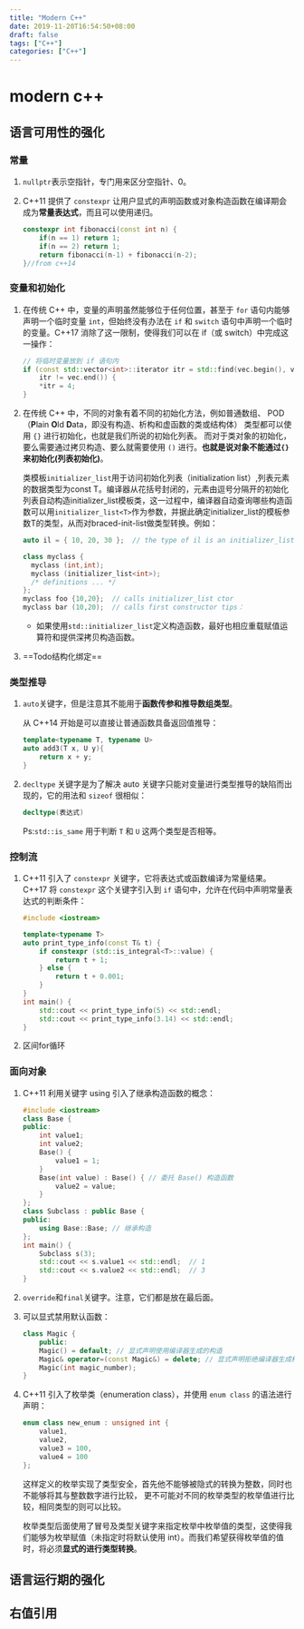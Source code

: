 ```yaml
---
title: "Modern C++"
date: 2019-11-20T16:54:50+08:00
draft: false
tags: ["C++"]
categories: ["C++"]
---
```


# modern c++

## 语言可用性的强化

### 常量

1. `nullptr`表示空指针，专门用来区分空指针、0。

2. C++11 提供了 `constexpr` 让用户显式的声明函数或对象构造函数在编译期会成为**常量表达式**，而且可以使用递归。

   ```c++
   constexpr int fibonacci(const int n) {
       if(n == 1) return 1;
       if(n == 2) return 1;
       return fibonacci(n-1) + fibonacci(n-2);
   }//from c++14 
   ```

### 变量和初始化

1. 在传统 C++ 中，变量的声明虽然能够位于任何位置，甚至于 `for` 语句内能够声明一个临时变量 `int`，但始终没有办法在 `if` 和 `switch` 语句中声明一个临时的变量。C++17 消除了这一限制，使得我们可以在 if（或 switch）中完成这一操作：

   ```c++
   // 将临时变量放到 if 语句内
   if (const std::vector<int>::iterator itr = std::find(vec.begin(), vec.end(), 3);
       itr != vec.end()) {
       *itr = 4;
   }
   ```

2. 在传统 C++ 中，不同的对象有着不同的初始化方法，例如普通数组、 POD （**P**lain **O**ld **D**ata，即没有构造、析构和虚函数的类或结构体） 类型都可以使用 `{}` 进行初始化，也就是我们所说的初始化列表。 而对于类对象的初始化，要么需要通过拷贝构造、要么就需要使用 `()` 进行。**也就是说对象不能通过`{}`来初始化(列表初始化)**。

   类模板`initializer_list`用于访问初始化列表（initialization list）,列表元素的数据类型为const T。编译器从花括号封闭的，元素由逗号分隔开的初始化列表自动构造initializer_list模板类，这一过程中，编译器自动查询哪些构造函数可以用`initializer_list<T>`作为参数，并据此确定initializer_list的模板参数T的类型，从而对braced-init-list做类型转换。例如：

   ```c++
   auto il = { 10, 20, 30 };  // the type of il is an initializer_list<int> 
   ```

   ```c++
   class myclass {
     myclass (int,int);
     myclass (initializer_list<int>);
     /* definitions ... */
   };
   myclass foo {10,20};  // calls initializer_list ctor
   myclass bar (10,20);  // calls first constructor tips：
   ```

   - 如果使用`std::initializer_list`定义构造函数，最好也相应重载赋值运算符和提供深拷贝构造函数。

3. ==Todo结构化绑定==

### 类型推导

1. `auto`关键字，但是注意其不能用于**函数传参和推导数组类型**。

   从 C++14 开始是可以直接让普通函数具备返回值推导：

   ```c++
   template<typename T, typename U>
   auto add3(T x, U y){
       return x + y;
   }
   ```

2. `decltype` 关键字是为了解决 auto 关键字只能对变量进行类型推导的缺陷而出现的，它的用法和 `sizeof` 很相似：

   ```c++
   decltype(表达式)
   ```

   Ps:`std::is_same` 用于判断 `T` 和 `U` 这两个类型是否相等。

### 控制流

1. C++11 引入了 `constexpr` 关键字，它将表达式或函数编译为常量结果。C++17 将 `constexpr` 这个关键字引入到 `if` 语句中，允许在代码中声明常量表达式的判断条件：

   ```c++
   #include <iostream>
   
   template<typename T>
   auto print_type_info(const T& t) {
       if constexpr (std::is_integral<T>::value) {
           return t + 1;
       } else {
           return t + 0.001;
       }
   }
   int main() {
       std::cout << print_type_info(5) << std::endl;
       std::cout << print_type_info(3.14) << std::endl;
   }
   ```

2. 区间for循环

### 面向对象

1. C++11 利用关键字 using 引入了继承构造函数的概念：

   ```c++
   #include <iostream>
   class Base {
   public:
       int value1;
       int value2;
       Base() {
           value1 = 1;
       }
       Base(int value) : Base() { // 委托 Base() 构造函数
           value2 = value;
       }
   };
   class Subclass : public Base {
   public:
       using Base::Base; // 继承构造
   };
   int main() {
       Subclass s(3);
       std::cout << s.value1 << std::endl;  // 1
       std::cout << s.value2 << std::endl;  // 3
   }
   ```

2. `override`和`final`关键字。注意，它们都是放在最后面。

3. 可以显式禁用默认函数：

   ```c++
   class Magic {
       public:
       Magic() = default; // 显式声明使用编译器生成的构造
       Magic& operator=(const Magic&) = delete; // 显式声明拒绝编译器生成构造
       Magic(int magic_number);
   }
   
   ```

4. C++11 引入了枚举类（enumeration class），并使用 `enum class` 的语法进行声明：

   ```c++
   enum class new_enum : unsigned int {
       value1,
       value2,
       value3 = 100,
       value4 = 100
   };
   
   ```

   这样定义的枚举实现了类型安全，首先他不能够被隐式的转换为整数，同时也不能够将其与整数数字进行比较， 更不可能对不同的枚举类型的枚举值进行比较，相同类型的则可以比较。

   枚举类型后面使用了冒号及类型关键字来指定枚举中枚举值的类型，这使得我们能够为枚举赋值（未指定时将默认使用 int）。而我们希望获得枚举值的值时，将必须**显式的进行类型转换**。

## 语言运行期的强化

## 右值引用



